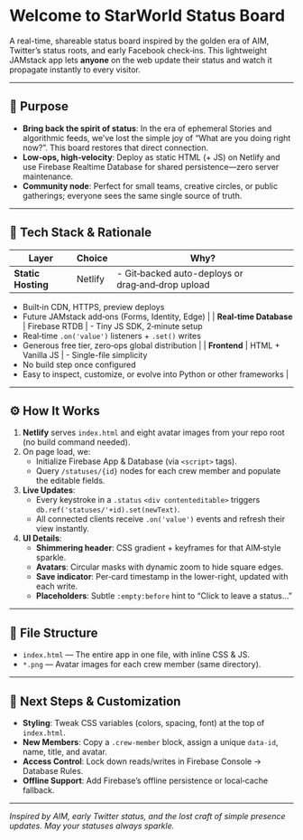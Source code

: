 # Welcome to StarWorld Status Board

A real-time, shareable status board inspired by the golden era of AIM, Twitter’s status roots, and early Facebook check‑ins. This lightweight JAMstack app lets **anyone** on the web update their status and watch it propagate instantly to every visitor.

---

## 🎯 Purpose

- **Bring back the spirit of status**: In the era of ephemeral Stories and algorithmic feeds, we’ve lost the simple joy of “What are you doing right now?”. This board restores that direct connection.
- **Low‑ops, high‑velocity**: Deploy as static HTML (+ JS) on Netlify and use Firebase Realtime Database for shared persistence—zero server maintenance.
- **Community node**: Perfect for small teams, creative circles, or public gatherings; everyone sees the same single source of truth.

---

## 🚀 Tech Stack & Rationale

| Layer                   | Choice            | Why?                                                                                       |
| ----------------------- | ----------------- | ------------------------------------------------------------------------------------------ |
| **Static Hosting**      | Netlify           | - Git‑backed auto-deploys or drag‑and‑drop upload
- Built‑in CDN, HTTPS, preview deploys
- Future JAMstack add‑ons (Forms, Identity, Edge) |
| **Real‑time Database**  | Firebase RTDB     | - Tiny JS SDK, 2‑minute setup
- Real‑time `.on('value')` listeners + `.set()` writes
- Generous free tier, zero‑ops global distribution |
| **Frontend**            | HTML + Vanilla JS | - Single-file simplicity
- No build step once configured
- Easy to inspect, customize, or evolve into Python or other frameworks |

---

## ⚙️ How It Works

1. **Netlify** serves `index.html` and eight avatar images from your repo root (no build command needed).
2. On page load, we:
   - Initialize Firebase App & Database (via `<script>` tags).
   - Query `/statuses/{id}` nodes for each crew member and populate the editable fields.
3. **Live Updates**:
   - Every keystroke in a `.status` `<div contenteditable>` triggers `db.ref('statuses/'+id).set(newText)`.
   - All connected clients receive `.on('value')` events and refresh their view instantly.
4. **UI Details**:
   - **Shimmering header**: CSS gradient + keyframes for that AIM‑style sparkle.
   - **Avatars**: Circular masks with dynamic zoom to hide square edges.
   - **Save indicator**: Per‑card timestamp in the lower-right, updated with each write.
   - **Placeholders**: Subtle `:empty:before` hint to “Click to leave a status…”

---

## 📂 File Structure

- `index.html` — The entire app in one file, with inline CSS & JS.
- `*.png`       — Avatar images for each crew member (same directory).

---

## 🔧 Next Steps & Customization

- **Styling**: Tweak CSS variables (colors, spacing, font) at the top of `index.html`.
- **New Members**: Copy a `.crew-member` block, assign a unique `data-id`, name, title, and avatar.
- **Access Control**: Lock down reads/writes in Firebase Console → Database Rules.
- **Offline Support**: Add Firebase’s offline persistence or local‑cache fallback.

---

_*Inspired by AIM, early Twitter status, and the lost craft of simple presence updates. May your statuses always sparkle.*_

